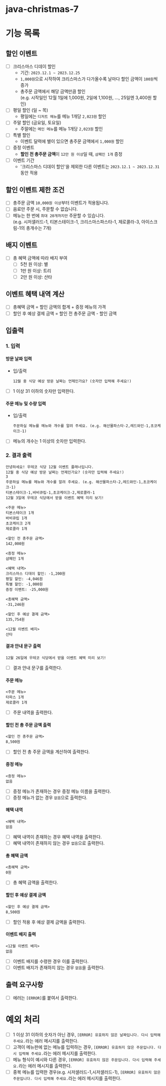 # java-christmas-7

# 기능 목록

## 할인 이벤트

- [ ] 크리스마스 디데이 할인
  - 기간: `2023.12.1 ~ 2023.12.25`
  - `1,000원`으로 시작하여 크리스마스가 다가올수록 날마다 할인 금액이 `100원`씩 증가
  - 총주문 금액에서 해당 금액만큼 할인  
    (e.g. 시작일인 12월 1일에 1,000원, 2일에 1,100원, ..., 25일엔 3,400원 할인)
- [ ] 평일 할인 (일 ~ 목)
  - 평일에는 `디저트 메뉴`를 메뉴 1개당 `2,023원` 할인
- [ ] 주말 할인 (금요일, 토요일)
  - 주말에는 `메인 메뉴`를 메뉴 1개당 `2,023원` 할인
- [ ] 특별 할인
  - 이벤트 달력에 별이 있으면 총주문 금액에서 `1,000원` 할인
- [ ] 증정 이벤트
  - **할인 전 총주문 금액**이 `12만 원 이상`일 때, `샴페인 1개` 증정
- [ ] 이벤트 기간
  - '크리스마스 디데이 할인'을 제외한 다른 이벤트는 `2023.12.1 ~ 2023.12.31` 동안 적용

## 할인 이벤트 제한 조건

- [ ] 총주문 금액 `10,000원 이상`부터 이벤트가 적용됩니다.
- [ ] 음료만 주문 시, 주문할 수 없습니다.
- [ ] 메뉴는 한 번에 `최대 20개까지만` 주문할 수 있습니다.  
       (e.g. 시저샐러드-1, 티본스테이크-1, 크리스마스파스타-1, 제로콜라-3, 아이스크림-1의 총개수는 7개)

## 배지 이벤트

- [ ] 총 혜택 금액에 따라 배지 부여
  - [ ] 5천 원 이상: 별
  - [ ] 1만 원 이상: 트리
  - [ ] 2만 원 이상: 산타

## 이벤트 혜택 내역 계산

- [ ] 총혜택 금액 = 할인 금액의 합계 + 증정 메뉴의 가격
- [ ] 할인 후 예상 결제 금액 = 할인 전 총주문 금액 - 할인 금액

## 입출력

### 1. 입력

#### 방문 날짜 입력

- 입/출력

  ```
  12월 중 식당 예상 방문 날짜는 언제인가요? (숫자만 입력해 주세요!)
  ```

- [ ] 1 이상 31 이하의 숫자만 입력한다.

#### 주문 메뉴 및 수량 입력

- 입/출력

  ```
  주문하실 메뉴를 메뉴와 개수를 알려 주세요. (e.g. 해산물파스타-2,레드와인-1,초코케이크-1)
  ```

- [ ] 메뉴의 개수는 1 이상의 숫자만 입력한다.

### 2. 결과 출력

```
안녕하세요! 우테코 식당 12월 이벤트 플래너입니다.
12월 중 식당 예상 방문 날짜는 언제인가요? (숫자만 입력해 주세요!)
3
주문하실 메뉴를 메뉴와 개수를 알려 주세요. (e.g. 해산물파스타-2,레드와인-1,초코케이크-1)
티본스테이크-1,바비큐립-1,초코케이크-2,제로콜라-1
12월 3일에 우테코 식당에서 받을 이벤트 혜택 미리 보기!

<주문 메뉴>
티본스테이크 1개
바비큐립 1개
초코케이크 2개
제로콜라 1개

<할인 전 총주문 금액>
142,000원

<증정 메뉴>
샴페인 1개

<혜택 내역>
크리스마스 디데이 할인: -1,200원
평일 할인: -4,046원
특별 할인: -1,000원
증정 이벤트: -25,000원

<총혜택 금액>
-31,246원

<할인 후 예상 결제 금액>
135,754원

<12월 이벤트 배지>
산타
```

#### 결과 안내 문구 출력

```
12월 26일에 우테코 식당에서 받을 이벤트 혜택 미리 보기!
```

- [ ] 결과 안내 문구를 출력한다.

#### 주문 메뉴

```
<주문 메뉴>
타파스 1개
제로콜라 1개
```

- [ ] 주문 내역을 출력한다.

#### 할인 전 총 주문 금액 출력

```
<할인 전 총주문 금액>
8,500원
```

- [ ] 할인 전 총 주문 금액을 계산하여 출력한다.

#### 증정 메뉴

```
<증정 메뉴>
없음
```

- [ ] 증정 메뉴가 존재하는 경우 증정 메뉴 이름을 출력한다.
- [ ] 증정 메뉴가 없는 경우 `없음`으로 출력한다.

#### 혜택 내역

```
<혜택 내역>
없음
```

- [ ] 혜택 내역이 존재하는 경우 혜택 내역을 출력한다.
- [ ] 혜택 내역이 존재하지 않는 경우 `없음`으로 출력한다.

#### 총 혜택 금액

```
<총혜택 금액>
0원
```

- [ ] 총 혜택 금액을 출력한다.

#### 할인 후 예상 결제 금액

```
<할인 후 예상 결제 금액>
8,500원
```

- [ ] 할인 적용 후 예상 결제 금액을 출력한다.

#### 이벤트 배지 출력

```
<12월 이벤트 배지>
없음
```

- [ ] 이벤트 배지를 수령한 경우 이를 출력한다.
- [ ] 이벤트 배지가 존재하지 않는 경우 `없음`을 출력한다.

## 출력 요구사항

- [ ] 에러는 `[ERROR]`를 붙여서 출력한다.

# 예외 처리

- [ ] 1 이상 31 이하의 숫자가 아닌 경우, `[ERROR] 유효하지 않은 날짜입니다. 다시 입력해 주세요.`라는 에러 메시지를 출력한다.
- [ ] 고객이 메뉴판에 없는 메뉴를 입력하는 경우, `[ERROR] 유효하지 않은 주문입니다. 다시 입력해 주세요.`라는 에러 메시지를 출력한다.
- [ ] 메뉴 형식이 예시와 다른 경우, `[ERROR] 유효하지 않은 주문입니다. 다시 입력해 주세요.`라는 에러 메시지를 출력한다.
- [ ] 중복 메뉴를 입력한 경우(e.g. 시저샐러드-1,시저샐러드-1), `[ERROR] 유효하지 않은 주문입니다. 다시 입력해 주세요.`라는 에러 메시지를 출력한다.
